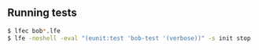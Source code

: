 ## Running tests

```bash
$ lfec bob*.lfe
$ lfe -noshell -eval "(eunit:test 'bob-test '(verbose))" -s init stop
```
